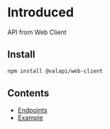 # Introduced

API from Web Client

## Install

```bash
npm install @valapi/web-client
```

## Contents

- [Endpoints](./API.md)
- [Example](./Example.md)